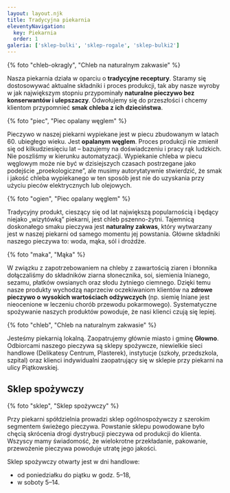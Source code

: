 ```yaml
---
layout: layout.njk
title: Tradycyjna piekarnia
eleventyNavigation:
  key: Piekarnia
  order: 1
galeria: ['sklep-bulki', 'sklep-rogale', 'sklep-bulki2']
---
```


{% foto "chleb-okragly", "Chleb na naturalnym zakwasie" %}

Nasza piekarnia działa w oparciu o **tradycyjne receptury**. Staramy się dostosowywać aktualne składniki i proces produkcji, tak aby nasze wyroby w jak największym stopniu przypominały **naturalne pieczywo bez konserwantów i ulepszaczy**. Odwołujemy się do przeszłości i chcemy klientom przypomnieć **smak chleba z ich dzieciństwa**.

{% foto "piec", "Piec opalany węglem" %}

Pieczywo w naszej piekarni wypiekane jest w piecu zbudowanym w latach 60. ubiegłego wieku. Jest **opalanym węglem**. Proces produkcji nie zmienił się od kilkudziesięciu lat – bazujemy na doświadczeniu i pracy rąk ludzkich. Nie poszliśmy w kierunku automatyzacji. Wypiekanie chleba w piecu węglowym może nie być w dzisiejszych czasach postrzegane jako podejście „proekologiczne”, ale musimy autorytatywnie stwierdzić, że smak i jakość chleba wypiekanego w ten sposób jest nie do uzyskania przy użyciu pieców elektrycznych lub olejowych.

{% foto "ogien", "Piec opalany węglem" %}

Tradycyjny produkt, cieszący się od lat największą popularnością i będący niejako „wizytówką” piekarni, jest chleb pszenno-żytni. Tajemnicą doskonałego smaku pieczywa jest **naturalny zakwas**, który wytwarzany jest w naszej piekarni od samego momentu jej powstania. Główne składniki naszego pieczywa to: woda, mąka, sól i drożdże.

{% foto "maka", "Mąka" %}

W związku z zapotrzebowaniem na chleby z zawartością ziaren i błonnika dołączaliśmy do składników ziarna słonecznika, soi, siemienia lnianego, sezamu, płatków owsianych oraz słodu żytniego ciemnego. Dzięki temu nasze produkty wychodzą naprzeciw oczekiwaniom klientów na **zdrowe pieczywo o wysokich wartościach odżywczych** (np. siemię lniane jest nieocenione w leczeniu chorób przewodu pokarmowego). Systematyczne spożywanie naszych produktów powoduje, że nasi klienci czują się lepiej.

{% foto "chleb", "Chleb na naturalnym zakwasie" %}

Jesteśmy piekarnią lokalną. Zaopatrujemy głównie miasto i gminę **Głowno**. Odbiorcami naszego pieczywa są sklepy spożywcze, niewielkie sieci handlowe (Delikatesy Centrum, Plasterek), instytucje (szkoły, przedszkola, szpital) oraz klienci indywidualni zaopatrujący się w sklepie przy piekarni na ulicy Piątkowskiej.

## Sklep spożywczy

{% foto "sklep", "Sklep spożywczy" %}

Przy piekarni spółdzielnia prowadzi sklep ogólnospożywczy z szerokim segmentem świeżego pieczywa. Powstanie sklepu powodowane było chęcią skrócenia drogi dystrybucji pieczywa od produkcji do klienta. Wszyscy mamy świadomość, że wielokrotne przekładanie, pakowanie, przewożenie pieczywa powoduje utratę jego jakości.

Sklep spożywczy otwarty jest w dni handlowe:

- od poniedziałku do piątku w godz. 5–18,
- w soboty 5–14.